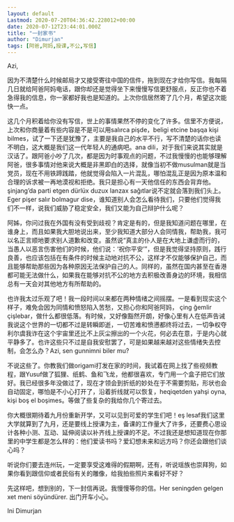 ```yaml
---
layout: default
Lastmod: 2020-07-20T04:36:42.228012+00:00
date: 2020-07-12T23:44:01.000Z
title: "一封家书"
author: "Dimurjan"
tags: [阿爸,阿妈,授课,不公,写信]
---
```


Azi,

因为不清楚什么时候邮局才又接受寄往中国的信件，拖到现在才给你写信。我每隔几日就给阿爸阿妈电话，跟你却还是觉得坐下来慢慢写信更舒服点，反正你也不着急得我的信息，你一家都好我也是知道的。上次你信居然寄了几个月，希望这次能快一点。

这几个月积着给你没有写信，世上的事情果然不停的变化了许多。信里不方便说，上次和你商量着有些内容是不是可以用salırca pişde，beligi etcine başqa kişi bilmes，试了一下还是犹豫了，主要是我自己的水平不行，写不清楚的话你也读不明白，这大概是我们这一代年轻人的通病吧。ana dili，对于我们来说其实就是汉话了。跟阿爸小吵了几次，都是因为时事观点的问题，不过我慢慢的也能够理解阿爸，很多事情对他来说大概是非黑即白的选择，就像当初不做musulman就是当党员，现在不用铁蹄践踏，他就觉得会陷入一片混乱，哪怕混乱正是因为原本温和合理的诉求被一再地漠视和拒绝。我只是担心有一天他信任的东西会背弃他。şinjang’da parti etgen dürlüx duzux lanzax sağıtlar说不定就会落到我们头上。Eger pişer salır bolmagur dise，谁知道别人会怎么看待我们，只要他们觉得我们不一样，说我们威胁了稳定安全，我们又能为自己辩护什么呢？

阿姊，你问过我在外国有没有受到歧视？肯定是有的，但是我知道问题在哪里，在谁身上，而且如果我大胆地说出来，至少我知道大部分人会同情我，帮助我，我可以名正言顺地要求别人道歉和改变。虽然说“真主的仆人是在大地上谦虚而行的，当愚人以恶言伤害他们的时候，他们说：‘祝你平安’”，但是我觉得坚持原则，践行良善，也应该包括在有条件的时候主动地对抗不公，这样才不仅能够保护自己，而且能够帮助那些因为各种原因无法保护自己的人。同样的，虽然在国内甚至在香港都可能无法做什么，如果我在能够对抗不公的地方去积极改善身边的环境，我相信总有一天会对其他地方有所帮助的。

也许我太过乐观了吧！我一段时间以来都在两种情绪之间摇摆。一是看到现实这个样子，难免会因为同情和愤怒陷入苦愁，又担心你和阿爸阿妈， çing ğemlir çişlebar，做什么都很低落。有时候，又好像豁然开朗，好像心里有人在低声告诫我说这个世界的一切都不过是转瞬即逝，一切苦难和愤懑都终将过去，一切争权夺利尔虞我诈在这个宇宙里还比不上灰尘擦出的一个火花，何必去在意，于是内心就平静多了。也许这些只不过是自我安慰罢了，可是如果越来越对这些情绪失去控制，会怎么办？Azi, sen gunnimni biler mu?

不说这些了。你教我们做origami打发在家的时间，我试着在网上找了些视频教程，跟Yusuf做了狐狸、纸鹤、鱼和飞龙，他都很喜欢，专门用一个盒子把它们放好。我已经很多年没做过了，现在才领会到折纸的妙处在于不需要剪贴，形状也会自动固定，哪怕是不小心打开了，沿着折线就可以恢复，heqiqetden yahşi oyna, kişi boş el boşimes。等做了些复杂的我给你几个寄过去。

你大概很期待着九月份重新开学，又可以见到可爱的学生们吧！eş lesaf我们这里大学就算到了九月，还是要线上授课为主，备课的工作量大了许多，还要费心思设计各种小测、互动、延伸阅读以补齐线上授课的不足。不过我还是想知道现在你那里的中学生都是怎么样的：他们爱读书吗？爱幻想未来和远方吗？你还会跟他们谈心吗？

听说你们要去连州玩，一定要享受这难得的假期啊，还有，听说瑶族也崇拜狗，如果你看到跟信仰或者民俗有关的雕像，给我拍些照片来看好不好？

先这样吧，想到别的，下一封信再说。我慢慢等你的信。Her seningden gelgen xet meni söyündürer. 出门开车小心。

Ini Dimurjan

